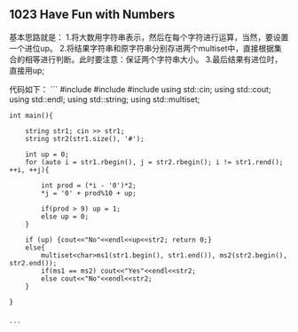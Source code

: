 ## 1023 Have Fun with Numbers


基本思路就是：
1.将大数用字符串表示，然后在每个字符进行运算，当然，要设置一个进位up。
2.将结果字符串和原字符串分别存进两个multiset中，直接根据集合的相等进行判断。此时要注意：保证两个字符串大小。
3.最后结果有进位时，直接用up;


代码如下：
    ```
    #include<iostream>
    #include<string>
    #include<set>
    using std::cin;
    using std::cout;
    using std::endl;
    using std::string;
    using std::multiset;


    int main(){
	
	    string str1; cin >> str1;	
	    string str2(str1.size(), '#');

	    int up = 0;
	    for (auto i = str1.rbegin(), j = str2.rbegin(); i != str1.rend(); ++i, ++j){
		
		    int prod = (*i - '0')*2;
		    *j = '0' + prod%10 + up;
		
	    	if(prod > 9) up = 1;
		    else up = 0;
	    }

	    if (up) {cout<<"No"<<endl<<up<<str2; return 0;}
	    else{
		    multiset<char>ms1(str1.begin(), str1.end()), ms2(str2.begin(), str2.end());
		    if(ms1 == ms2) cout<<"Yes"<<endl<<str2;
		    else cout<<"No"<<endl<<str2;
	    }
	
    }
 

    ```
